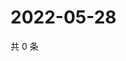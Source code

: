 # 2022-05-28

共 0 条

<!-- BEGIN WEIBO -->
<!-- 最后更新时间 Sat May 28 2022 16:21:45 GMT+0800 (China Standard Time) -->

<!-- END WEIBO -->
